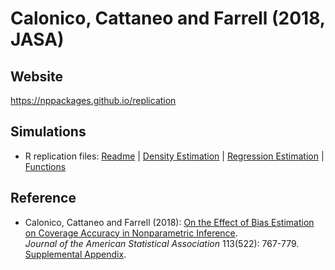 # Calonico, Cattaneo and Farrell (2018, JASA)

## Website

https://nppackages.github.io/replication

## Simulations

- R replication files: [Readme](README.txt) | [Density Estimation](CCF_2018_JASA_simuls_kd.R) | [Regression Estimation](CCF_2018_JASA_simuls_lp.R) | [Functions](/functions)

## Reference

- Calonico, Cattaneo and Farrell (2018): [On the Effect of Bias Estimation on Coverage Accuracy in Nonparametric Inference](https://nppackages.github.io/references/Calonico-Cattaneo-Farrell_2018_JASA.pdf).<br>
_Journal of the American Statistical Association_ 113(522): 767-779.<br>
[Supplemental Appendix](https://nppackages.github.io/references/Calonico-Cattaneo-Farrell_2018_JASA--Supplement.pdf).

<br><br>
